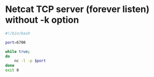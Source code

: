 <!-- TITLE: Netcat -->

# Netcat TCP server (forever listen) without -k option

```sh
#!/bin/bash

port=6700

while true;
do
    nc -l -p $port
done
exit 0

```
